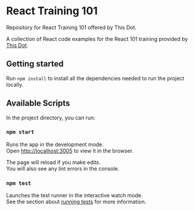 # React Training 101

Repository for React Training 101 offered by This Dot.

A collection of React code examples for the React 101 training provided by [This Dot](https://thisdot.co/).

## Getting started

Run `npm install` to install all the dependencies needed to run the project locally.

## Available Scripts

In the project directory, you can run:

### `npm start`

Runs the app in the development mode.\
Open [http://localhost:3005](http://localhost:3005) to view it in the browser.

The page will reload if you make edits.\
You will also see any lint errors in the console.

### `npm test`

Launches the test runner in the interactive watch mode.\
See the section about [running tests](https://facebook.github.io/create-react-app/docs/running-tests) for more information.
